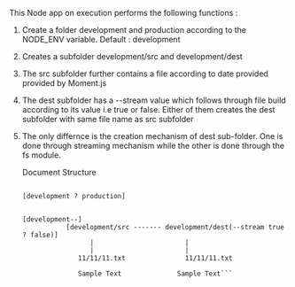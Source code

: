 This Node app on execution performs the following functions : 

1. Create a folder development and production according to the NODE_ENV variable. Default : development
2. Creates a subfolder development/src and development/dest
3. The src subfolder further contains a file according to date provided provided by Moment.js
4. The dest subfolder has a --stream value which follows through file build according to its value
   i.e true or false. Either of them creates the dest subfolder with same file name as src subfolder
5. The only differnce is the creation mechanism of dest sub-folder. One is done through streaming mechanism while 
   the other is done through the fs module.
   
   
   Document Structure 
   ```
   
   [development ? production] 
   
   
   [development--]
              [development/src ------- development/dest(--stream true ? false)]
                    |                       |
                    |                       |
                 11/11/11.txt               11/11/11.txt
                                              
                 Sample Text              Sample Text```      
                
